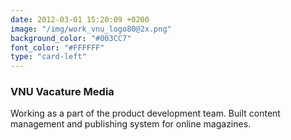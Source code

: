 ```yaml
---
date: 2012-03-01 15:20:09 +0200
image: "/img/work_vnu_logo80@2x.png"
background_color: "#003CC7"
font_color: "#FFFFFF"
type: "card-left"
---
```

### **VNU Vacature Media**

Working as a part of the product development team. Built content management and publishing system for online magazines.
